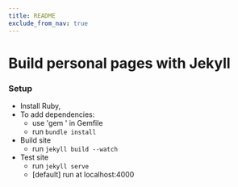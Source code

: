 ```yaml
---
title: README
exclude_from_nav: true
---
```


# Build personal pages with Jekyll

### Setup
- Install Ruby, 
- To add dependencies:
  - use 'gem <dependency-gem>' in Gemfile
  - run `bundle install`
- Build site
  - run `jekyll build --watch`
- Test site
  - run `jekyll serve`
  - [default] run at localhost:4000